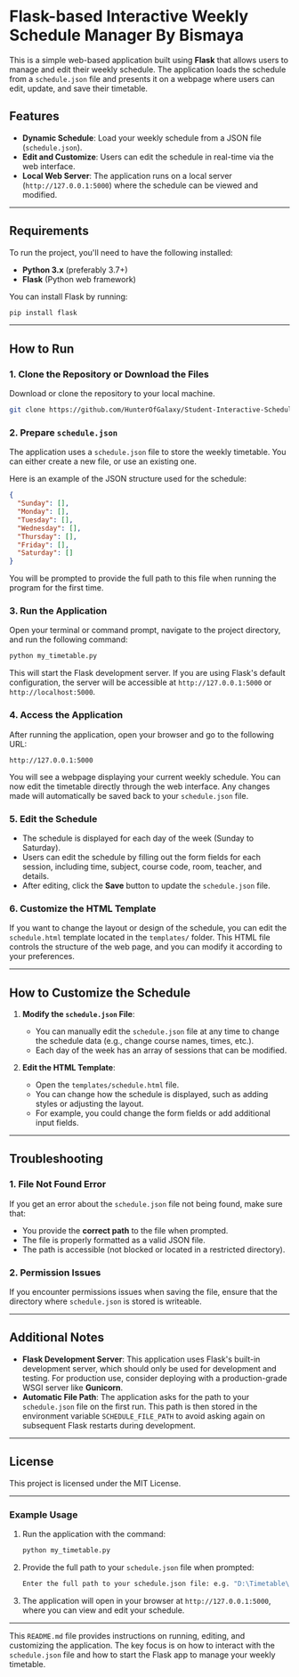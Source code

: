 # Flask-based Interactive Weekly Schedule Manager By Bismaya

This is a simple web-based application built using **Flask** that allows users to manage and edit their weekly schedule. The application loads the schedule from a `schedule.json` file and presents it on a webpage where users can edit, update, and save their timetable.

## Features

- **Dynamic Schedule**: Load your weekly schedule from a JSON file (`schedule.json`).
- **Edit and Customize**: Users can edit the schedule in real-time via the web interface.
- **Local Web Server**: The application runs on a local server (`http://127.0.0.1:5000`) where the schedule can be viewed and modified.

---

## Requirements

To run the project, you'll need to have the following installed:

- **Python 3.x** (preferably 3.7+)
- **Flask** (Python web framework)

You can install Flask by running:

```bash
pip install flask
```

---

## How to Run

### 1. Clone the Repository or Download the Files

Download or clone the repository to your local machine.

```bash
git clone https://github.com/HunterOfGalaxy/Student-Interactive-Schedule.git
```

### 2. Prepare `schedule.json`

The application uses a `schedule.json` file to store the weekly timetable. You can either create a new file, or use an existing one.

Here is an example of the JSON structure used for the schedule:

```json
{
  "Sunday": [],
  "Monday": [],
  "Tuesday": [],
  "Wednesday": [],
  "Thursday": [],
  "Friday": [],
  "Saturday": []
}
```

You will be prompted to provide the full path to this file when running the program for the first time.

### 3. Run the Application

Open your terminal or command prompt, navigate to the project directory, and run the following command:

```bash
python my_timetable.py
```

This will start the Flask development server. If you are using Flask's default configuration, the server will be accessible at `http://127.0.0.1:5000` or `http://localhost:5000`.

### 4. Access the Application

After running the application, open your browser and go to the following URL:

```
http://127.0.0.1:5000
```

You will see a webpage displaying your current weekly schedule. You can now edit the timetable directly through the web interface. Any changes made will automatically be saved back to your `schedule.json` file.

### 5. Edit the Schedule

- The schedule is displayed for each day of the week (Sunday to Saturday).
- Users can edit the schedule by filling out the form fields for each session, including time, subject, course code, room, teacher, and details.
- After editing, click the **Save** button to update the `schedule.json` file.

### 6. Customize the HTML Template

If you want to change the layout or design of the schedule, you can edit the `schedule.html` template located in the `templates/` folder. This HTML file controls the structure of the web page, and you can modify it according to your preferences.

---

## How to Customize the Schedule

1. **Modify the `schedule.json` File**:
   - You can manually edit the `schedule.json` file at any time to change the schedule data (e.g., change course names, times, etc.).
   - Each day of the week has an array of sessions that can be modified.

2. **Edit the HTML Template**:
   - Open the `templates/schedule.html` file.
   - You can change how the schedule is displayed, such as adding styles or adjusting the layout.
   - For example, you could change the form fields or add additional input fields.

---

## Troubleshooting

### 1. **File Not Found Error**

If you get an error about the `schedule.json` file not being found, make sure that:
- You provide the **correct path** to the file when prompted.
- The file is properly formatted as a valid JSON file.
- The path is accessible (not blocked or located in a restricted directory).

### 2. **Permission Issues**

If you encounter permissions issues when saving the file, ensure that the directory where `schedule.json` is stored is writeable.

---

## Additional Notes

- **Flask Development Server**: This application uses Flask's built-in development server, which should only be used for development and testing. For production use, consider deploying with a production-grade WSGI server like **Gunicorn**.
- **Automatic File Path**: The application asks for the path to your `schedule.json` file on the first run. This path is then stored in the environment variable `SCHEDULE_FILE_PATH` to avoid asking again on subsequent Flask restarts during development.

---

## License

This project is licensed under the MIT License.

---

### Example Usage

1. Run the application with the command:

   ```bash
   python my_timetable.py
   ```

2. Provide the full path to your `schedule.json` file when prompted:

   ```bash
   Enter the full path to your schedule.json file: e.g. "D:\Timetable\schedule.json"
   ```

3. The application will open in your browser at `http://127.0.0.1:5000`, where you can view and edit your schedule.

---

This `README.md` file provides instructions on running, editing, and customizing the application. The key focus is on how to interact with the `schedule.json` file and how to start the Flask app to manage your weekly timetable.

